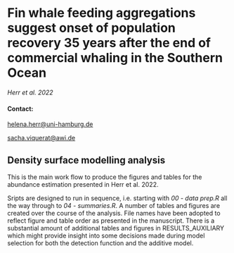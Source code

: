 # Fin whale feeding aggregations suggest onset of population recovery 35 years after the end of commercial whaling in the Southern Ocean
*Herr et al. 2022*

#### Contact:

helena.herr@uni-hamburg.de

sacha.viquerat@awi.de

## Density surface modelling analysis
 This is the main work flow to produce the figures and tables for the abundance estimation presented in Herr et al. 2022.

 Sripts are designed to run in sequence, i.e. starting with *00 - data prep.R* all the way through to *04 - summaries.R*.
 A number of tables and figures are created over the course of the analysis. File names have been adopted to reflect figure and table order as presented in the manuscript. There is a substantial amount of additional tables and figures in RESULTS\_AUXILIARY which might provide insight into some decisions made during model selection for both the detection function and the additive model.

